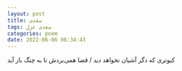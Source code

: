 ```yaml
---
layout: post
title: سعدی
tags: سعدی غزل
categories: poem
date: 2022-06-06 06:34:43
---
```


کبوتری که دگر آشیان نخواهد دید / قضا همی‌بردش تا به چنگ باز آید
